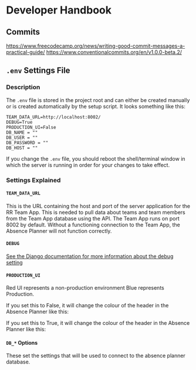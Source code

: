 # Developer Handbook

## Commits

https://www.freecodecamp.org/news/writing-good-commit-messages-a-practical-guide/
https://www.conventionalcommits.org/en/v1.0.0-beta.2/

## `.env` Settings File

### Description

The `.env` file is stored in the project root and can either be created manually or is created automatically by the setup script. It looks something like this:

```
TEAM_DATA_URL=http://localhost:8002/
DEBUG=True
PRODUCTION_UI=False
DB_NAME = ""
DB_USER = ""
DB_PASSWORD = ""
DB_HOST = ""
```

If you change the `.env` file, you should reboot the shell/terminal window in which the server is running in order for your changes to take effect.

### Settings Explained

#### `TEAM_DATA_URL`

This is the URL containing the host and port of the server application for the RR Team App. This is needed to pull data about teams and team members from the Team App database using the API. The Team App runs on port 8002 by default. Without a functioning connection to the Team App, the Absence Planner will not function correctly.

#### `DEBUG`

[See the Django documentation for more information about the debug setting](https://docs.djangoproject.com/en/5.1/ref/settings/#debug)

#### `PRODUCTION_UI`

Red UI represents a non-production environment
Blue represents Production.

If you set this to False, it will change the colour of the header in the Absence Planner like this:

If you set this to True, it will change the colour of the header in the Absence Planner like this:

#### `DB_*` Options

These set the settings that will be used to connect to the absence planner database.